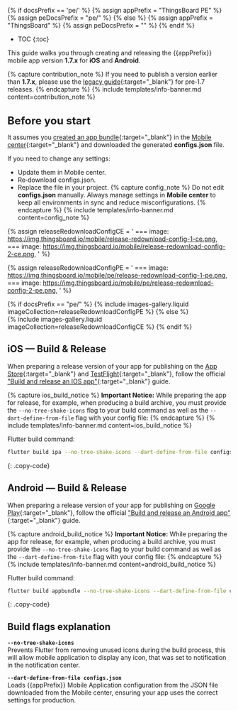 {% if docsPrefix == 'pe/' %}
{% assign appPrefix = "ThingsBoard PE" %}
{% assign peDocsPrefix = "pe/" %}
{% else %}
{% assign appPrefix = "ThingsBoard" %}
{% assign peDocsPrefix = "" %}
{% endif %}
* TOC
{:toc}

This guide walks you through creating and releasing the {{appPrefix}} mobile app version **1.7.x** for **iOS** and **Android**.

{% capture contribution_note %}
If you need to publish a version earlier than **1.7.x**, please use the [legacy guide](/docs/{{peDocsPrefix}}mobile/release-before-v1.7/){:target="_blank"} for pre‑1.7 releases.
{% endcapture %}
{% include templates/info-banner.md content=contribution_note %}

<br><b><font size="5">Before you start</font></b>

It assumes you [created an app bundle](/docs/{{docsPrefix}}mobile/getting-started/#step-1-create-a-bundle-in-the-mobile-center){:target="_blank"} in the [Mobile center](/docs/{{docsPrefix}}mobile-center/mobile-center/){:target="_blank"} and downloaded the generated **configs.json** file.

If you need to change any settings:
  - Update them in Mobile center.
  - Re‑download configs.json.
  - Replace the file in your project.
{% capture config_note %}
Do not edit **configs.json** manually. Always manage settings in **Mobile center** to keep all environments in sync and reduce misconfigurations.
{% endcapture %}
{% include templates/info-banner.md content=config_note %}

{% assign releaseRedownloadConfigCE = '
    ===
        image: https://img.thingsboard.io/mobile/release-redownload-config-1-ce.png,
    ===
        image: https://img.thingsboard.io/mobile/release-redownload-config-2-ce.png,
'
%}

{% assign releaseRedownloadConfigPE = '
    ===
        image: https://img.thingsboard.io/mobile/pe/release-redownload-config-1-pe.png,
    ===
        image: https://img.thingsboard.io/mobile/pe/release-redownload-config-2-pe.png,
'
%}

{% if docsPrefix == "pe/" %}
{% include images-gallery.liquid imageCollection=releaseRedownloadConfigPE %}
{% else %}  
{% include images-gallery.liquid imageCollection=releaseRedownloadConfigCE %}
{% endif %}

## iOS — Build & Release

When preparing a release version of your app for publishing on the [App Store](https://developer.apple.com/app-store/submissions/){:target="_blank"} and [TestFlight](https://developer.apple.com/testflight/){:target="_blank"}, follow the official ["Build and release an IOS app"](https://docs.flutter.dev/deployment/ios){:target="_blank"} guide.

{% capture ios_build_notice %}
**Important Notice:** While preparing the app for release, for example, when producing a build archive, you must provide the `--no-tree-shake-icons` flag to your build command as well as the `--dart-define-from-file` flag with your config file:
{% endcapture %}
{% include templates/info-banner.md content=ios_build_notice %}

Flutter build command:

```bash
flutter build ipa --no-tree-shake-icons --dart-define-from-file configs.json
```
{: .copy-code}

## Android — Build & Release

When preparing a release version of your app for publishing on [Google Play](https://support.google.com/googleplay/android-developer/answer/9859152?hl=en){:target="_blank"}, follow the official ["Build and release an Android app"](https://docs.flutter.dev/deployment/android){:target="_blank"} guide.

{% capture android_build_notice %}
**Important Notice:** While preparing the app for release, for example, when producing a build archive, you must provide the `--no-tree-shake-icons` flag to your build command as well as the `--dart-define-from-file` flag with your config file:
{% endcapture %}
{% include templates/info-banner.md content=android_build_notice %}

Flutter build command:

```bash
flutter build appbundle --no-tree-shake-icons --dart-define-from-file configs.json
```
{: .copy-code}

## Build flags explanation

**`--no-tree-shake-icons`**   
    Prevents Flutter from removing unused icons during the build process, this will allow mobile application to display any icon, that was set to notification in the notification center.

**`--dart-define-from-file configs.json`**   
    Loads {{appPrefix}} Mobile Application configuration from the JSON file downloaded from the Mobile center, ensuring your app uses the correct settings for production.
